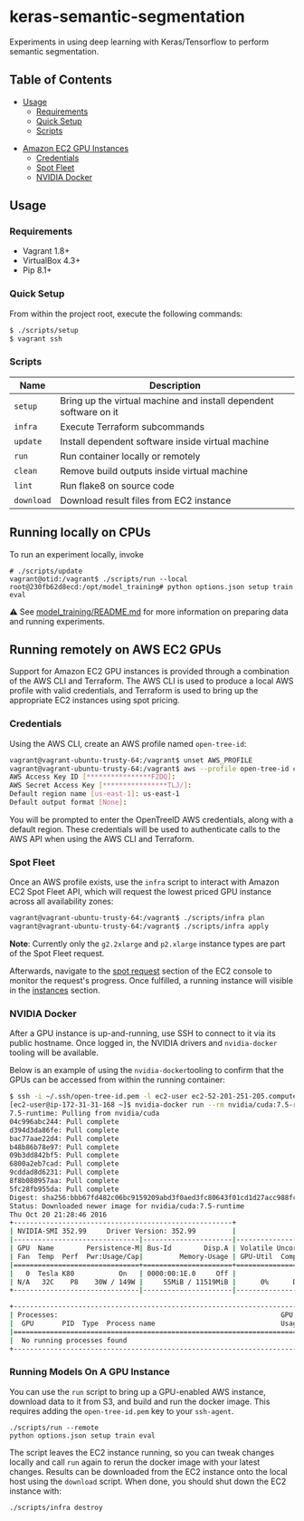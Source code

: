 # keras-semantic-segmentation

Experiments in using deep learning with Keras/Tensorflow to perform semantic segmentation.

## Table of Contents

- [Usage](#usage)
  - [Requirements](#requirements)
  - [Quick Setup](#quick-setup)
  - [Scripts](#scripts)

* [Amazon EC2 GPU Instances](#amazon-ec2-gpu-instances)
  * [Credentials](#credentials)
  * [Spot Fleet](#spot-fleet)
  * [NVIDIA Docker](#nvidia-docker)

## Usage

### Requirements

- Vagrant 1.8+
- VirtualBox 4.3+
- Pip 8.1+

### Quick Setup

From within the project root, execute the following commands:

```bash
$ ./scripts/setup
$ vagrant ssh
```

### Scripts

| Name     | Description                              |
| -------- | ---------------------------------------- |
| `setup`  | Bring up the virtual machine and install dependent software on it |
| `infra`  | Execute Terraform subcommands            |
| `update` | Install dependent software inside virtual machine |
| `run` | Run container locally or remotely |
| `clean`  | Remove build outputs inside virtual machine |
| `lint`   | Run flake8 on source code |
| `download` | Download result files from EC2 instance |

## Running locally on CPUs

To run an experiment locally, invoke
```shell
# ./scripts/update
vagrant@otid:/vagrant$ ./scripts/run --local
root@230fb62d8ecd:/opt/model_training# python options.json setup train eval
```
⚠️️ See [model_training/README.md](src/model_training/README.md) for more information on preparing data and running experiments.

## Running remotely on AWS EC2 GPUs

Support for Amazon EC2 GPU instances is provided through a combination of the AWS CLI and Terraform. The AWS CLI is used to produce a local AWS profile with valid credentials, and Terraform is used to bring up the appropriate EC2 instances using spot pricing.

### Credentials

Using the AWS CLI, create an AWS profile named `open-tree-id`:

```bash
vagrant@vagrant-ubuntu-trusty-64:/vagrant$ unset AWS_PROFILE
vagrant@vagrant-ubuntu-trusty-64:/vagrant$ aws --profile open-tree-id configure
AWS Access Key ID [****************F2DQ]:
AWS Secret Access Key [****************TLJ/]:
Default region name [us-east-1]: us-east-1
Default output format [None]:
```

You will be prompted to enter the OpenTreeID AWS credentials, along with a default region. These credentials will be used to authenticate calls to the AWS API when using the AWS CLI and Terraform.

### Spot Fleet

Once an AWS profile exists, use the `infra` script to interact with Amazon EC2 Spot Fleet API, which will request the lowest priced GPU instance across all availability zones:

```bash
vagrant@vagrant-ubuntu-trusty-64:/vagrant$ ./scripts/infra plan
vagrant@vagrant-ubuntu-trusty-64:/vagrant$ ./scripts/infra apply
```

**Note**: Currently only the `g2.2xlarge` and `p2.xlarge` instance types are part of the Spot Fleet request.

Afterwards, navigate to the [spot request](https://console.aws.amazon.com/ec2sp/v1/spot/home?region=us-east-1#) section of the EC2 console to monitor the request's progress. Once fulfilled, a running instance will visible in the [instances](https://console.aws.amazon.com/ec2/v2/home?region=us-east-1#Instances:sort=instanceId) section.

### NVIDIA Docker

After a GPU instance is up-and-running, use SSH to connect to it via its public hostname. Once logged in, the NVIDIA drivers and `nvidia-docker` tooling will be available.

Below is an example of using the `nvidia-docker`tooling to confirm that the GPUs can be accessed from within the running container:

```bash
$ ssh -i ~/.ssh/open-tree-id.pem -l ec2-user ec2-52-201-251-205.compute-1.amazonaws.com
[ec2-user@ip-172-31-31-168 ~]$ nvidia-docker run --rm nvidia/cuda:7.5-runtime nvidia-smi
7.5-runtime: Pulling from nvidia/cuda
04c996abc244: Pull complete
d394d3da86fe: Pull complete
bac77aae22d4: Pull complete
b48b86b78e97: Pull complete
09b3dd842bf5: Pull complete
6800a2eb7cad: Pull complete
9cddad8d6231: Pull complete
8f8b080957aa: Pull complete
5fc28fb955da: Pull complete
Digest: sha256:bbb67fd482c06bc9159209abd3f0aed3fc80643f01cd1d27acc988fc5830ec6c
Status: Downloaded newer image for nvidia/cuda:7.5-runtime
Thu Oct 20 21:28:46 2016
+------------------------------------------------------+
| NVIDIA-SMI 352.99     Driver Version: 352.99         |
|-------------------------------|----------------------|----------------------+
| GPU  Name        Persistence-M| Bus-Id        Disp.A | Volatile Uncorr. ECC |
| Fan  Temp  Perf  Pwr:Usage/Cap|         Memory-Usage | GPU-Util  Compute M. |
|===============================+======================+======================|
|   0  Tesla K80           On   | 0000:00:1E.0     Off |                    0 |
| N/A   32C    P8    30W / 149W |     55MiB / 11519MiB |      0%      Default |
+-------------------------------|----------------------|----------------------+

+-----------------------------------------------------------------------------+
| Processes:                                                       GPU Memory |
|  GPU       PID  Type  Process name                               Usage      |
|=============================================================================|
|  No running processes found                                                 |
+-----------------------------------------------------------------------------+
```

### Running Models On A GPU Instance

You can use the `run` script to bring up a GPU-enabled AWS instance, download data to it from S3, and build and run the docker image. This requires adding the `open-tree-id.pem` key to your `ssh-agent`.
```shell
./scripts/run --remote
python options.json setup train eval
```
The script leaves the EC2 instance running, so you can tweak changes locally and call `run` again to rerun the docker image with your latest changes.
Results can be downloaded from the EC2 instance onto the local host using the `download` script. When done, you should shut down the EC2 instance with:
```shell
./scripts/infra destroy
```
